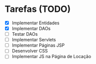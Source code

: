 # Tarefas (TODO)

- [x] Implementar Entidades
- [x] Implementar DAOs
- [ ] Testar DAOs
- [ ] Implementar Servlets
- [ ] Implementar Páginas JSP
- [ ] Desenvolver CSS
- [ ] Implementar JS na Página de Locação

